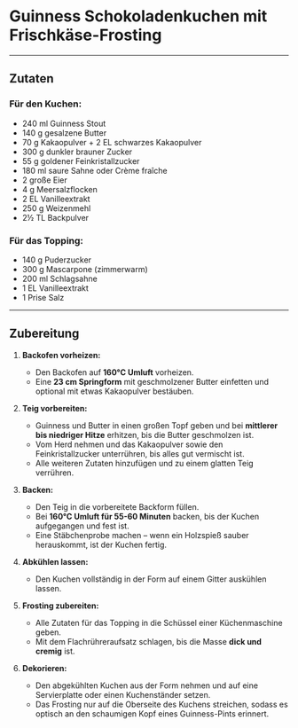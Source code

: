 # Guinness Schokoladenkuchen mit Frischkäse-Frosting  

---

## Zutaten  

### **Für den Kuchen:**  
- 240 ml Guinness Stout  
- 140 g gesalzene Butter  
- 70 g Kakaopulver + 2 EL schwarzes Kakaopulver  
- 300 g dunkler brauner Zucker  
- 55 g goldener Feinkristallzucker  
- 180 ml saure Sahne oder Crème fraîche  
- 2 große Eier  
- 4 g Meersalzflocken  
- 2 EL Vanilleextrakt  
- 250 g Weizenmehl  
- 2½ TL Backpulver  

### **Für das Topping:**  
- 140 g Puderzucker  
- 300 g Mascarpone (zimmerwarm)  
- 200 ml Schlagsahne  
- 1 EL Vanilleextrakt  
- 1 Prise Salz  

---

## Zubereitung  

1. **Backofen vorheizen:**  
   - Den Backofen auf **160°C Umluft** vorheizen.  
   - Eine **23 cm Springform** mit geschmolzener Butter einfetten und optional mit etwas Kakaopulver bestäuben.  

2. **Teig vorbereiten:**  
   - Guinness und Butter in einen großen Topf geben und bei **mittlerer bis niedriger Hitze** erhitzen, bis die Butter geschmolzen ist.  
   - Vom Herd nehmen und das Kakaopulver sowie den Feinkristallzucker unterrühren, bis alles gut vermischt ist.  
   - Alle weiteren Zutaten hinzufügen und zu einem glatten Teig verrühren.  

3. **Backen:**  
   - Den Teig in die vorbereitete Backform füllen.  
   - Bei **160°C Umluft für 55-60 Minuten** backen, bis der Kuchen aufgegangen und fest ist.  
   - Eine Stäbchenprobe machen – wenn ein Holzspieß sauber herauskommt, ist der Kuchen fertig.  

4. **Abkühlen lassen:**  
   - Den Kuchen vollständig in der Form auf einem Gitter auskühlen lassen.  

5. **Frosting zubereiten:**  
   - Alle Zutaten für das Topping in die Schüssel einer Küchenmaschine geben.  
   - Mit dem Flachrühreraufsatz schlagen, bis die Masse **dick und cremig** ist.  

6. **Dekorieren:**  
   - Den abgekühlten Kuchen aus der Form nehmen und auf eine Servierplatte oder einen Kuchenständer setzen.  
   - Das Frosting nur auf die Oberseite des Kuchens streichen, sodass es optisch an den schaumigen Kopf eines Guinness-Pints erinnert.  

